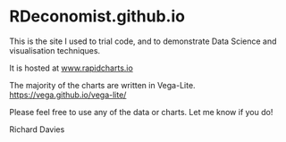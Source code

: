 # RDeconomist.github.io

This is the site I used to trial code, and to demonstrate Data Science and visualisation techniques.

It is hosted at www.rapidcharts.io

The majority of the charts are written in Vega-Lite. https://vega.github.io/vega-lite/

Please feel free to use any of the data or charts. Let me know if you do!

Richard Davies
